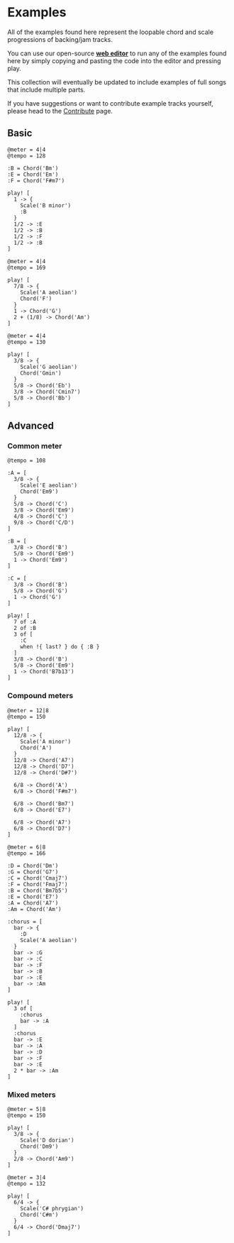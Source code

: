 # Examples

All of the examples found here represent the loopable chord and scale progressions of backing/jam tracks.

You can use our open-source **[web editor](https://editor.codebach.tech)** to run any of the examples found here by simply copying and pasting the code into the editor and pressing play.

This collection will eventually be updated to include examples of full songs that include multiple parts.

If you have suggestions or want to contribute example tracks yourself, please head to the [Contribute](contribute) page.

## Basic

```bach
@meter = 4|4
@tempo = 128

:B = Chord('Bm')
:E = Chord('Em')
:F = Chord('F#m7')

play! [
  1 -> {
    Scale('B minor')
    :B
  }
  1/2 -> :E
  1/2 -> :B
  1/2 -> :F
  1/2 -> :B
]
```

```bach
@meter = 4|4
@tempo = 169

play! [
  7/8 -> {
    Scale('A aeolian')
    Chord('F')
  }
  1 -> Chord('G')
  2 + (1/8) -> Chord('Am')
]
```

```bach
@meter = 4|4
@tempo = 130

play! [
  3/8 -> {
    Scale('G aeolian')
    Chord('Gmin')
  }
  5/8 -> Chord('Eb')
  3/8 -> Chord('Cmin7')
  5/8 -> Chord('Bb')
]
```

## Advanced

### Common meter

```
@tempo = 108

:A = [
  3/8 -> {
    Scale('E aeolian')
    Chord('Em9')
  }
  5/8 -> Chord('C')
  3/8 -> Chord('Em9')
  4/8 -> Chord('C')
  9/8 -> Chord('C/D')
]

:B = [
  3/8 -> Chord('B')
  5/8 -> Chord('Em9')
  1 -> Chord('Em9')
]

:C = [
  3/8 -> Chord('B')
  5/8 -> Chord('G')
  1 -> Chord('G')
]

play! [
  7 of :A
  2 of :B
  3 of [
    :C
    when !{ last? } do { :B }
  ]
  3/8 -> Chord('B')
  5/8 -> Chord('Em9')
  1 -> Chord('B7b13')
]
```

### Compound meters

```bach
@meter = 12|8
@tempo = 150

play! [
  12/8 -> {
    Scale('A minor')
    Chord('A')
  }
  12/8 -> Chord('A7')
  12/8 -> Chord('D7')
  12/8 -> Chord('D#7')

  6/8 -> Chord('A')
  6/8 -> Chord('F#m7')

  6/8 -> Chord('Bm7')
  6/8 -> Chord('E7')

  6/8 -> Chord('A7')
  6/8 -> Chord('D7')
]
```

```
@meter = 6|8
@tempo = 166

:D = Chord('Dm')
:G = Chord('G7')
:C = Chord('Cmaj7')
:F = Chord('Fmaj7')
:B = Chord('Bm7b5')
:E = Chord('E7')
:A = Chord('A7')
:Am = Chord('Am')

:chorus = [
  bar -> {
    :D
    Scale('A aeolian')
  }
  bar -> :G
  bar -> :C
  bar -> :F
  bar -> :B
  bar -> :E
  bar -> :Am
]

play! [
  3 of [
    :chorus
    bar -> :A
  ]
  :chorus
  bar -> :E
  bar -> :A
  bar -> :D
  bar -> :F
  bar -> :E
  2 * bar -> :Am
]
```

### Mixed meters

```bach
@meter = 5|8
@tempo = 150

play! [
  3/8 -> {
    Scale('D dorian')
    Chord('Dm9')
  }
  2/8 -> Chord('Am9')
]
```

```bach
@meter = 3|4
@tempo = 132

play! [
  6/4 -> {
    Scale('C# phrygian')
    Chord('C#m')
  }
  6/4 -> Chord('Dmaj7')
]
```
